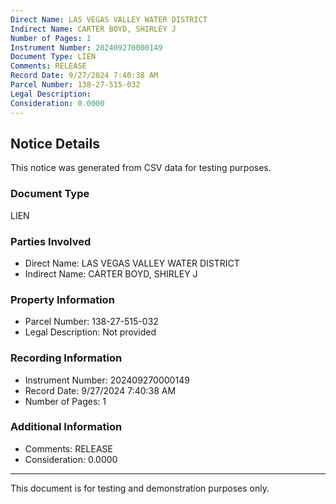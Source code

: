 ```yaml
---
Direct Name: LAS VEGAS VALLEY WATER DISTRICT
Indirect Name: CARTER BOYD, SHIRLEY J
Number of Pages: 1
Instrument Number: 202409270000149
Document Type: LIEN
Comments: RELEASE
Record Date: 9/27/2024 7:40:38 AM
Parcel Number: 138-27-515-032
Legal Description: 
Consideration: 0.0000
---
```


## Notice Details

This notice was generated from CSV data for testing purposes.

### Document Type
LIEN

### Parties Involved
- Direct Name: LAS VEGAS VALLEY WATER DISTRICT
- Indirect Name: CARTER BOYD, SHIRLEY J

### Property Information
- Parcel Number: 138-27-515-032
- Legal Description: Not provided

### Recording Information
- Instrument Number: 202409270000149
- Record Date: 9/27/2024 7:40:38 AM
- Number of Pages: 1

### Additional Information
- Comments: RELEASE
- Consideration: 0.0000

---

This document is for testing and demonstration purposes only.
